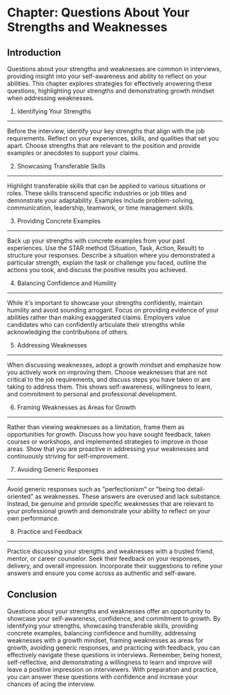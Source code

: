 Chapter: Questions About Your Strengths and Weaknesses
======================================================

Introduction
------------

Questions about your strengths and weaknesses are common in interviews, providing insight into your self-awareness and ability to reflect on your abilities. This chapter explores strategies for effectively answering these questions, highlighting your strengths and demonstrating growth mindset when addressing weaknesses.

1. Identifying Your Strengths
-----------------------------

Before the interview, identify your key strengths that align with the job requirements. Reflect on your experiences, skills, and qualities that set you apart. Choose strengths that are relevant to the position and provide examples or anecdotes to support your claims.

2. Showcasing Transferable Skills
---------------------------------

Highlight transferable skills that can be applied to various situations or roles. These skills transcend specific industries or job titles and demonstrate your adaptability. Examples include problem-solving, communication, leadership, teamwork, or time management skills.

3. Providing Concrete Examples
------------------------------

Back up your strengths with concrete examples from your past experiences. Use the STAR method (Situation, Task, Action, Result) to structure your responses. Describe a situation where you demonstrated a particular strength, explain the task or challenge you faced, outline the actions you took, and discuss the positive results you achieved.

4. Balancing Confidence and Humility
------------------------------------

While it's important to showcase your strengths confidently, maintain humility and avoid sounding arrogant. Focus on providing evidence of your abilities rather than making exaggerated claims. Employers value candidates who can confidently articulate their strengths while acknowledging the contributions of others.

5. Addressing Weaknesses
------------------------

When discussing weaknesses, adopt a growth mindset and emphasize how you actively work on improving them. Choose weaknesses that are not critical to the job requirements, and discuss steps you have taken or are taking to address them. This shows self-awareness, willingness to learn, and commitment to personal and professional development.

6. Framing Weaknesses as Areas for Growth
-----------------------------------------

Rather than viewing weaknesses as a limitation, frame them as opportunities for growth. Discuss how you have sought feedback, taken courses or workshops, and implemented strategies to improve in those areas. Show that you are proactive in addressing your weaknesses and continuously striving for self-improvement.

7. Avoiding Generic Responses
-----------------------------

Avoid generic responses such as "perfectionism" or "being too detail-oriented" as weaknesses. These answers are overused and lack substance. Instead, be genuine and provide specific weaknesses that are relevant to your professional growth and demonstrate your ability to reflect on your own performance.

8. Practice and Feedback
------------------------

Practice discussing your strengths and weaknesses with a trusted friend, mentor, or career counselor. Seek their feedback on your responses, delivery, and overall impression. Incorporate their suggestions to refine your answers and ensure you come across as authentic and self-aware.

Conclusion
----------

Questions about your strengths and weaknesses offer an opportunity to showcase your self-awareness, confidence, and commitment to growth. By identifying your strengths, showcasing transferable skills, providing concrete examples, balancing confidence and humility, addressing weaknesses with a growth mindset, framing weaknesses as areas for growth, avoiding generic responses, and practicing with feedback, you can effectively navigate these questions in interviews. Remember, being honest, self-reflective, and demonstrating a willingness to learn and improve will leave a positive impression on interviewers. With preparation and practice, you can answer these questions with confidence and increase your chances of acing the interview.
